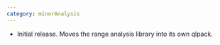 ```yaml
---
category: minorAnalysis
---
```

* Initial release. Moves the range analysis library into its own qlpack.
